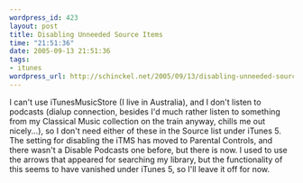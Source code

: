 ```yaml
--- 
wordpress_id: 423
layout: post
title: Disabling Unneeded Source Items
time: "21:51:36"
date: 2005-09-13 21:51:36
tags: 
- itunes
wordpress_url: http://schinckel.net/2005/09/13/disabling-unneeded-source-items/
---
```

I can't use iTunesMusicStore (I live in Australia), and I don't listen to podcasts (dialup connection, besides I'd much rather listen to something from my Classical Music collection on the train anyway, chills me out nicely...), so I don't need either of these in the Source list under iTunes 5. The setting for disabling the iTMS has moved to Parental Controls, and there wasn't a Disable Podcasts one before, but there is now. I used to use the arrows that appeared for searching my library, but the functionality of this seems to have vanished under iTunes 5, so I'll leave it off for now. 
